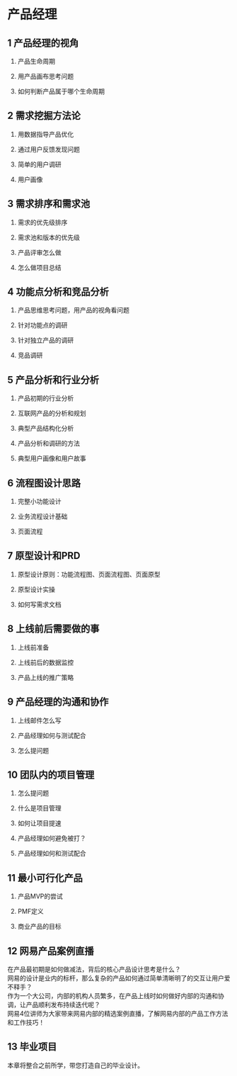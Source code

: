 # 产品经理
## 1 产品经理的视角
1. 产品生命周期  
  
2. 用产品画布思考问题  
  
3. 如何判断产品属于哪个生命周期  

## 2 需求挖掘方法论
1. 用数据指导产品优化  
  
2. 通过用户反馈发现问题  
  
3. 简单的用户调研  
  
4. 用户画像  

## 3 需求排序和需求池
1. 需求的优先级排序  
  
2. 需求池和版本的优先级  
  
3. 产品评审怎么做  
  
4. 怎么做项目总结  

## 4 功能点分析和竞品分析
1. 产品思维思考问题，用产品的视角看问题  
  
2. 针对功能点的调研  
  
3. 针对独立产品的调研  
  
4. 竞品调研  

## 5 产品分析和行业分析
1. 产品初期的行业分析  
  
2. 互联网产品的分析和规划  
  
3. 典型产品结构化分析  
  
4. 产品分析和调研的方法  
  
5. 典型用户画像和用户故事  

## 6 流程图设计思路
1. 完整小功能设计  
  
2. 业务流程设计基础  
  
3. 页面流程  

## 7 原型设计和PRD
1. 原型设计原则：功能流程图、页面流程图、页面原型  
  
2. 原型设计实操  
  
3. 如何写需求文档  

## 8 上线前后需要做的事
1. 上线前准备  
  
2. 上线前后的数据监控  
  
3. 产品上线的推广策略  

## 9 产品经理的沟通和协作
1. 上线邮件怎么写  
  
2. 产品经理如何与测试配合  
  
3. 怎么提问题  

## 10 团队内的项目管理
1. 怎么提问题  
  
2. 什么是项目管理  
  
3. 如何让项目提速  
  
4. 产品经理如何避免被打？  
  
5. 产品经理如何和测试配合  

## 11 最小可行化产品
1. 产品MVP的尝试  
  
2. PMF定义  
  
3. 商业产品的目标  

## 12 网易产品案例直播
在产品最初期是如何做减法，背后的核心产品设计思考是什么？  
网易的设计是业内的标杆，那么复杂的产品如何通过简单清晰明了的交互让用户爱不释手？  
作为一个大公司，内部的机构人员繁多，在产品上线时如何做好内部的沟通和协调，让产品顺利发布持续迭代呢？  
网易4位讲师为大家带来网易内部的精选案例直播，了解网易内部的产品工作方法和工作技巧！  

## 13 毕业项目
本章将整合之前所学，带您打造自己的毕业设计。